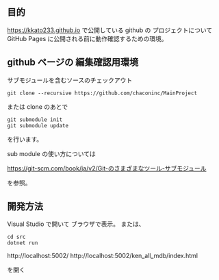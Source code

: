 ## 目的

https://kkato233.github.io で公開している github の プロジェクトについて
GitHub Pages に公開される前に動作確認するための環境。

## github ページの 編集確認用環境

サブモジュールを含むソースのチェックアウト

```
git clone --recursive https://github.com/chaconinc/MainProject
```

または clone のあとで
```
git submodule init
git submodule update
```
を行います。

sub module の使い方については

https://git-scm.com/book/ja/v2/Git-のさまざまなツール-サブモジュール

を参照。

## 開発方法

Visual Studio で開いて ブラウザで表示。
または、
```
cd src
dotnet run
```

http://localhost:5002/
http://localhost:5002/ken_all_mdb/index.html

を開く


